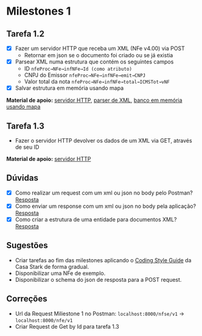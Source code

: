 # Milestones 1

## Tarefa 1.2

- [X] Fazer um servidor HTTP que receba um XML (NFe v4.00) via POST
  - Retornar em json se o documento foi criado ou se já existia
- [X] Parsear XML numa estrutura que contém os seguintes campos
  - ID `nfeProc→NFe→infNFe→Id (como atributo)`
  - CNPJ do Emissor `nfeProc→NFe→infNFe→emit→CNPJ`
  - Valor total da nota `nfeProc→NFe→infNFe→total→ICMSTot→vNF`
- [X] Salvar estrutura em memória usando mapa

**Material de apoio:** [servidor HTTP](https://pkg.go.dev/net/http), [parser de XML](https://pkg.go.dev/encoding/xml), [banco em memória usando mapa](https://gobyexample.com/maps)

## Tarefa 1.3

- Fazer o servidor HTTP devolver os dados de um XML via GET, através de seu ID

**Material de apoio:** [servidor HTTP](https://pkg.go.dev/net/http)

## Dúvidas

- [X] Como realizar um request com um xml ou json no body pelo Postman? [Resposta](https://stackoverflow.com/questions/47295675/how-do-i-post-xml-data-to-a-webservice-with-postman)
- [X] Como enviar um response com um xml ou json no body pela aplicação? [Resposta](https://golangbyexample.com/json-response-body-http-go/)
- [X] Como criar a estrutura de uma entidade para documentos XML? [Resposta](https://tutorialedge.net/golang/parsing-xml-with-golang/)

## Sugestões

- Criar tarefas ao fim das milestones aplicando o [Coding Style Guide](https://www.notion.so/arquiveiofficial/31735ff16956484a99363e3894d06289?v=035ce194e781401e8d2b8baee6b8a18e) da Casa Stark de forma gradual.
- Disponibilizar uma NFe de exemplo.
- Disponibilizar o schema do json de resposta para a POST request.
  
## Correções

- Url da Request Miliestone 1 no Postman: `localhost:8000/nfse/v1` -> `localhost:8000/nfe/v1`
- Criar Request de Get by Id para tarefa 1.3
